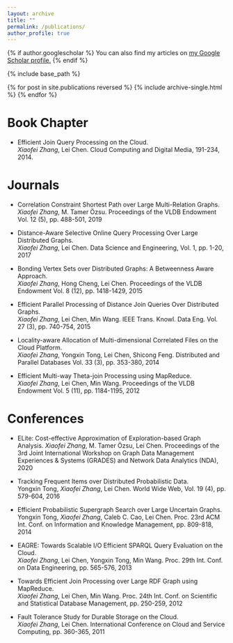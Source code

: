 ```yaml
---
layout: archive
title: ""
permalink: /publications/
author_profile: true
---
```


{% if author.googlescholar %}
  You can also find my articles on <u><a href="{{author.googlescholar}}">my Google Scholar profile</a>.</u>
{% endif %}

{% include base_path %}

{% for post in site.publications reversed %}
  {% include archive-single.html %}
{% endfor %}



Book Chapter
=======
* Efficient Join Query Processing on the Cloud.  
_Xiaofei Zhang_, Lei Chen. Cloud Computing and Digital Media, 191-234, 2014.

Journals 
=======
* Correlation Constraint Shortest Path over Large Multi-Relation Graphs.  
_Xiaofei Zhang_, M. Tamer Özsu. Proceedings of the VLDB Endowment Vol. 12 (5), pp. 488-501, 2019

* Distance-Aware Selective Online Query Processing Over Large Distributed Graphs.  
_Xiaofei Zhang_, Lei Chen. Data Science and Engineering, Vol. 1, pp. 1-20, 2017

* Bonding Vertex Sets over Distributed Graphs: A Betweenness Aware Approach.  
_Xiaofei Zhang_, Hong Cheng, Lei Chen. Proceedings of the VLDB Endowment Vol. 8 (12), pp. 1418-1429, 2015

* Efficient Parallel Processing of Distance Join Queries Over Distributed Graphs.  
_Xiaofei Zhang_, Lei Chen, Min Wang. IEEE Trans. Knowl. Data Eng. Vol. 27 (3), pp. 740-754, 2015 

* Locality-aware Allocation of Multi-dimensional Correlated Files on the Cloud Platform.  
_Xiaofei Zhang_, Yongxin Tong, Lei Chen, Shicong Feng. Distributed and Parallel Databases Vol. 33 (3), pp. 353-380, 2014

* Efficient Multi-way Theta-join Processing using MapReduce.  
_Xiaofei Zhang_, Lei Chen, Min Wang. Proceedings of the VLDB Endowment Vol. 5 (11), pp. 1184-1195, 2012

Conferences
=======
* ELite: Cost-effective Approximation of Exploration-based Graph Analysis.
_Xiaofei Zhang_, M. Tamer Özsu, Lei Chen. Proceedings of the 3rd Joint International Workshop on Graph Data Management Experiences & Systems (GRADES) and Network Data Analytics (NDA), 2020

* Tracking Frequent Items over Distributed Probabilistic Data.  
Yongxin Tong, _Xiaofei Zhang_, Lei Chen. World Wide Web, Vol. 19 (4), pp. 579-604, 2016

* Efficient Probabilistic Supergraph Search over Large Uncertain Graphs.  
Yongxin Tong, _Xiaofei Zhang_, Caleb C. Cao, Lei Chen. Proc. 23rd ACM Int. Conf. on Information and Knowledge Management, pp. 809-818, 2014 

* EAGRE: Towards Scalable I/O Efficient SPARQL Query Evaluation on the Cloud.  
_Xiaofei Zhang_, Lei Chen, Yongxin Tong, Min Wang. Proc. 29th Int. Conf. on Data Engineering, pp. 565-576, 2013

* Towards Efficient Join Processing over Large RDF Graph using MapReduce.  
_Xiaofei Zhang_, Lei Chen, Min Wang. Proc. 24th Int. Conf. on Scientific and Statistical  Database Management, pp. 250-259, 2012

* Fault Tolerance Study for Durable Storage on the Cloud.  
_Xiaofei Zhang_, Lei Chen. International Conference on Cloud and Service Computing, pp. 360-365, 2011
